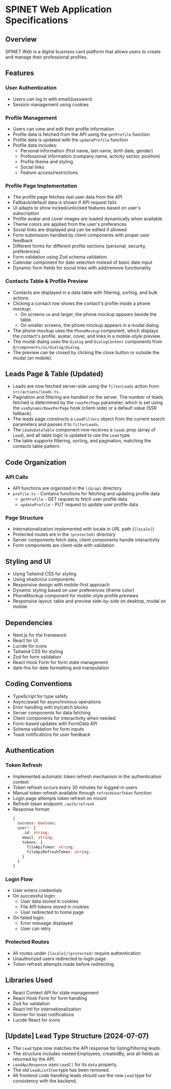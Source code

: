 # SPINET Web Application Specifications

## Overview

SPINET Web is a digital business card platform that allows users to create and manage their professional profiles.

## Features

### User Authentication

- Users can log in with email/password
- Session management using cookies

### Profile Management

- Users can view and edit their profile information
- Profile data is fetched from the API using the `getProfile` function
- Profile data is updated with the `updateProfile` function
- Profile data includes:
  - Personal information (first name, last name, birth date, gender)
  - Professional information (company name, activity sector, position)
  - Profile theme and styling
  - Social links
  - Feature access/restrictions

### Profile Page Implementation

- The profile page fetches real user data from the API
- Fallback/default data is shown if API request fails
- UI adapts to show locked/unlocked features based on user's subscription
- Profile avatar and cover images are loaded dynamically when available
- Theme colors are applied from the user's preferences
- Social links are displayed and can be edited if allowed
- Form submission handled by client components with proper user feedback
- Different forms for different profile sections (personal, security, preferences)
- Form validation using Zod schema validation
- Calendar component for date selection instead of basic date input
- Dynamic form fields for social links with add/remove functionality

### Contacts Table & Profile Preview

- Contacts are displayed in a data table with filtering, sorting, and bulk actions.
- Clicking a contact row shows the contact's profile inside a phone mockup:
  - On screens `sm` and larger, the phone mockup appears beside the table.
  - On smaller screens, the phone mockup appears in a modal dialog.
- The phone mockup uses the `PhoneMockup` component, which displays the contact's profile, avatar, cover, and links in a mobile-style preview.
- The modal dialog uses the `Dialog` and `DialogContent` components from `@/components/ui/dialog/dialog`.
- The preview can be closed by clicking the close button or outside the modal (on mobile).

## Leads Page & Table (Updated)

- Leads are now fetched server-side using the `filterLeads` action from `src/actions/leads.ts`.
- Pagination and filtering are handled on the server. The number of leads fetched is determined by the `rowsPerPage` parameter, which is set using the `useDynamicRowsPerPage` hook (client-side) or a default value (SSR fallback).
- The leads page constructs a `LeadFilters` object from the current search parameters and passes it to `filterLeads`.
- The `LeadsDataTable` component now receives a `leads` prop (array of `Lead`), and all table logic is updated to use the `Lead` type.
- The table supports filtering, sorting, and pagination, matching the contacts table pattern.

## Code Organization

### API Calls

- API functions are organized in the `lib/api` directory
- `profile.ts` - Contains functions for fetching and updating profile data
  - `getProfile` - GET request to fetch user profile data
  - `updateProfile` - PUT request to update user profile data

### Page Structure

- Internationalization implemented with locale in URL path (`[locale]`)
- Protected routes are in the `(protected)` directory
- Server components fetch data, client components handle interactivity
- Form components are client-side with validation

## Styling and UI

- Using Tailwind CSS for styling
- Using shadcn/ui components
- Responsive design with mobile-first approach
- Dynamic styling based on user preferences (theme color)
- PhoneMockup component for mobile-style profile previews
- Responsive layout: table and preview side-by-side on desktop, modal on mobile

## Dependencies

- Next.js for the framework
- React for UI
- Lucide for icons
- Tailwind CSS for styling
- Zod for form validation
- React Hook Form for form state management
- date-fns for date formatting and manipulation

## Coding Conventions

- TypeScript for type safety
- Async/await for asynchronous operations
- Error handling with try/catch blocks
- Server components for data fetching
- Client components for interactivity when needed
- Form-based updates with FormData API
- Schema validation for form inputs
- Toast notifications for user feedback

## Authentication

### Token Refresh

- Implemented automatic token refresh mechanism in the authentication context
- Token refresh occurs every 30 minutes for logged-in users
- Manual token refresh available through `refreshUserToken` function
- Login page attempts token refresh on mount
- Refresh token endpoint: `/auth/refresh`
- Response format:
  ```typescript
  {
    success: boolean;
    user?: {
      _id: string;
      email: string;
      tokens: {
        fileApiToken: string;
        fileApiRefreshToken: string;
      }
    }
  }
  ```

### Login Flow

- User enters credentials
- On successful login:
  - User data stored in cookies
  - File API tokens stored in cookies
  - User redirected to home page
- On failed login:
  - Error message displayed
  - User can retry

### Protected Routes

- All routes under `[locale]/(protected)` require authentication
- Unauthorized users redirected to login page
- Token refresh attempts made before redirecting

## Libraries Used

- React Context API for state management
- React Hook Form for form handling
- Zod for validation
- React Intl for internationalization
- Sonner for toast notifications
- Lucide React for icons

## [Update] Lead Type Structure (2024-07-07)

- The `Lead` type now matches the API response for listing/filtering leads.
- The structure includes nested Employees, createdBy, and all fields as returned by the API.
- `LeadApiResponse` uses `Lead[]` for its `data` property.
- The old `LeadListItem` type has been removed.
- All frontend code handling leads should use the new `Lead` type for consistency with the backend.
